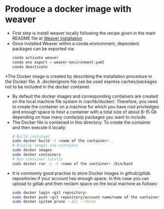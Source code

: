 # Prodouce a docker image with weaver

* First step is install weaver locally following the recipe given in the main README file at [Weaver Installation](https://github.com/rgerosa/weaver/blob/adv_da_attack/docker/README.md)
* Once installed Weaver within a conda environment, dependent packages can be exported via:
  ```sh
  conda activate weaver
  conda env export > weaver-environment.yaml
  conda deactivate
  ```
*The Docker image is created by describing the installation procedure in the Docker file. A .dockerignore file can be used express caches/packages not to be included in the docker container.
* By default the docker images and corresponding containers are created on the local machine file system in /var/lib/docker/. Therefore, you need to create the container on a machine for which you have root priviledges and enough space to host a container with a total size of about 8-15 Gb depending on how many conda/pip packages you want to include.
* The Docker file is contained in this directory. To create the container and then execute it locally:
  ```sh
  # Build container
  sudo docker build -t <name of the container> .
  # Display images and containes
  sudo docker images
  sudo docker containers
  # Run container locally
  sudo docker run -i -t <name of the container> /bin/bash
  ```
* It is commonly good practise to store Docker images in github/gitlab repositories if your account has enough space. In this case you can upload to gitlab and then reclaim space on the local machine as follows:
  ```sh
  sudo docker login <git repository>
  sudo docker push <git repository/account name/name of the container>
  sudo docker system prune --all --force   
  ```